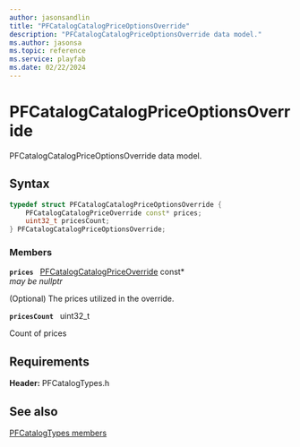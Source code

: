 ```yaml
---
author: jasonsandlin
title: "PFCatalogCatalogPriceOptionsOverride"
description: "PFCatalogCatalogPriceOptionsOverride data model."
ms.author: jasonsa
ms.topic: reference
ms.service: playfab
ms.date: 02/22/2024
---
```


# PFCatalogCatalogPriceOptionsOverride  

PFCatalogCatalogPriceOptionsOverride data model.  

## Syntax  
  
```cpp
typedef struct PFCatalogCatalogPriceOptionsOverride {  
    PFCatalogCatalogPriceOverride const* prices;  
    uint32_t pricesCount;  
} PFCatalogCatalogPriceOptionsOverride;  
```
  
### Members  
  
**`prices`** &nbsp; [PFCatalogCatalogPriceOverride](pfcatalogcatalogpriceoverride.md) const*  
*may be nullptr*  
  
(Optional) The prices utilized in the override.
  
**`pricesCount`** &nbsp; uint32_t  
  
Count of prices
  
  
## Requirements  
  
**Header:** PFCatalogTypes.h
  
## See also  
[PFCatalogTypes members](../pfcatalogtypes_members.md)  

  
  
